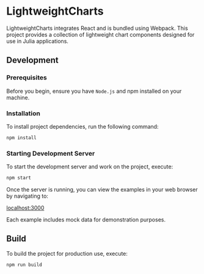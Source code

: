 # LightweightCharts

LightweightCharts integrates React and is bundled using Webpack. This project provides a collection of lightweight chart components designed for use in Julia applications.

## Development

### Prerequisites

Before you begin, ensure you have `Node.js` and npm installed on your machine.

### Installation

To install project dependencies, run the following command:

```bash
npm install
```

### Starting Development Server

To start the development server and work on the project, execute:

```bash
npm start
```

Once the server is running, you can view the examples in your web browser by navigating to:

[localhost:3000](http://localhost:3000)

Each example includes mock data for demonstration purposes.

## Build

To build the project for production use, execute:

```bash
npm run build
```

